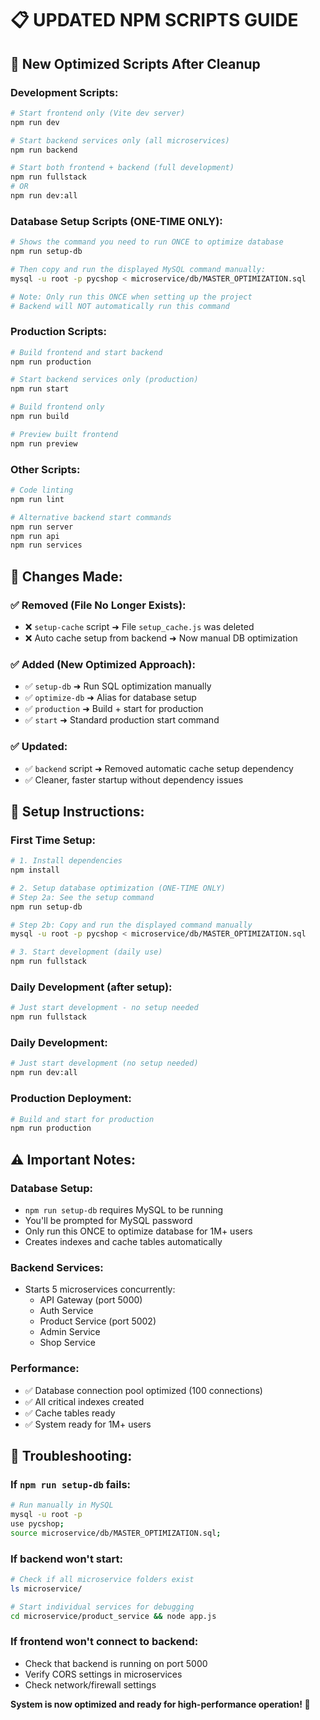 # 📋 UPDATED NPM SCRIPTS GUIDE

## 🚀 **New Optimized Scripts After Cleanup**

### **Development Scripts:**

```bash
# Start frontend only (Vite dev server)
npm run dev

# Start backend services only (all microservices)
npm run backend

# Start both frontend + backend (full development)
npm run fullstack
# OR
npm run dev:all
```

### **Database Setup Scripts (ONE-TIME ONLY):**

```bash
# Shows the command you need to run ONCE to optimize database
npm run setup-db

# Then copy and run the displayed MySQL command manually:
mysql -u root -p pycshop < microservice/db/MASTER_OPTIMIZATION.sql

# Note: Only run this ONCE when setting up the project
# Backend will NOT automatically run this command
```

### **Production Scripts:**

```bash
# Build frontend and start backend
npm run production

# Start backend services only (production)
npm run start

# Build frontend only
npm run build

# Preview built frontend
npm run preview
```

### **Other Scripts:**

```bash
# Code linting
npm run lint

# Alternative backend start commands
npm run server
npm run api
npm run services
```

## 📝 **Changes Made:**

### **✅ Removed (File No Longer Exists):**

- ❌ `setup-cache` script ➜ File `setup_cache.js` was deleted
- ❌ Auto cache setup from backend ➜ Now manual DB optimization

### **✅ Added (New Optimized Approach):**

- ✅ `setup-db` ➜ Run SQL optimization manually
- ✅ `optimize-db` ➜ Alias for database setup
- ✅ `production` ➜ Build + start for production
- ✅ `start` ➜ Standard production start command

### **✅ Updated:**

- ✅ `backend` script ➜ Removed automatic cache setup dependency
- ✅ Cleaner, faster startup without dependency issues

## 🔧 **Setup Instructions:**

### **First Time Setup:**

```bash
# 1. Install dependencies
npm install

# 2. Setup database optimization (ONE-TIME ONLY)
# Step 2a: See the setup command
npm run setup-db

# Step 2b: Copy and run the displayed command manually
mysql -u root -p pycshop < microservice/db/MASTER_OPTIMIZATION.sql

# 3. Start development (daily use)
npm run fullstack
```

### **Daily Development (after setup):**

```bash
# Just start development - no setup needed
npm run fullstack
```

### **Daily Development:**

```bash
# Just start development (no setup needed)
npm run dev:all
```

### **Production Deployment:**

```bash
# Build and start for production
npm run production
```

## ⚠️ **Important Notes:**

### **Database Setup:**

- `npm run setup-db` requires MySQL to be running
- You'll be prompted for MySQL password
- Only run this ONCE to optimize database for 1M+ users
- Creates indexes and cache tables automatically

### **Backend Services:**

- Starts 5 microservices concurrently:
  - API Gateway (port 5000)
  - Auth Service
  - Product Service (port 5002)
  - Admin Service
  - Shop Service

### **Performance:**

- ✅ Database connection pool optimized (100 connections)
- ✅ All critical indexes created
- ✅ Cache tables ready
- ✅ System ready for 1M+ users

## 🚨 **Troubleshooting:**

### **If `npm run setup-db` fails:**

```bash
# Run manually in MySQL
mysql -u root -p
use pycshop;
source microservice/db/MASTER_OPTIMIZATION.sql;
```

### **If backend won't start:**

```bash
# Check if all microservice folders exist
ls microservice/

# Start individual services for debugging
cd microservice/product_service && node app.js
```

### **If frontend won't connect to backend:**

- Check that backend is running on port 5000
- Verify CORS settings in microservices
- Check network/firewall settings

**System is now optimized and ready for high-performance operation! 🎯**
